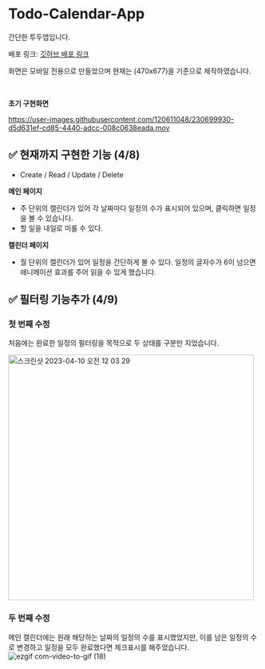 # Todo-Calendar-App

간단한 투두앱입니다.

배포 링크: <a href="http://YujunSun0.github.io/Todo-Calendar-App/" target="_blank">깃허브 배포 링크</a>

화면은 모바일 전용으로 만들었으며 현재는 (470x677)을 기준으로 제작하였습니다.

<br />

**초기 구현화면**

https://user-images.githubusercontent.com/120611048/230699930-d5d631ef-cd85-4440-adcc-008c0638eada.mov

## ✅ 현재까지 구현한 기능 (4/8)

- Create / Read / Update / Delete

**메인 페이지**

- 주 단위의 캘린더가 있어 각 날짜마다 일정의 수가 표시되어 있으며, 클릭하면 일정을 볼 수 있습니다.
- 할 일을 내일로 미룰 수 있다.

**캘린더 페이지**

- 월 단위의 캘린더가 있어 일정을 간단하게 볼 수 있다. 일정의 글자수가 6이 넘으면 애니메이션 효과를 주어 읽을 수 있게 했습니다.

## ✅ 필터링 기능추가 (4/9)

### 첫 번째 수정

처음에는 완료한 일정의 필터링을 목적으로 두 상태를 구분만 지었습니다.

<img width="492" alt="스크린샷 2023-04-10 오전 12 03 29" src="https://user-images.githubusercontent.com/120611048/230780528-e57e6db3-95f9-49af-b393-78310f44c729.png">

### 두 번째 수정

메인 캘린더에는 원래 해당하는 날짜의 일정의 수를 표시했었지만, 이를 남은 일정의 수로 변경하고 일정을 모두 완료했다면 체크표시를 해주었습니다.  
![ezgif com-video-to-gif (18)](https://user-images.githubusercontent.com/120611048/230783838-ac075e9d-4ed3-422d-8efd-214929c28109.gif)
